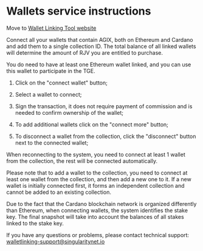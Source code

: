 # Wallets service instructions

Move to [Wallet Linking Tool website](https://mywallets.singularitynet.io/)

Connect all your wallets that contain AGIX, both on Ethereum and Cardano and add them to a single collection ID. The total balance of all linked wallets will determine the amount of RJV you are entitled to purchase.

You do need to have at least one Ethereum wallet linked, and you can use this wallet to participate in the TGE.

1. Click on the "connect wallet" button;

2. Select a wallet to connect;

3. Sign the transaction, it does not require payment of commission and is needed to confirm ownership of the wallet;

4. To add additional wallets click on the "connect more" button;

5. To disconnect a wallet from the collection, click the "disconnect" button next to the connected wallet;

When reconnecting to the system, you need to connect at least 1 wallet from the collection, the rest will be connected automatically.

Please note that to add a wallet to the collection, you need to connect at least one wallet from the collection, and then add a new one to it. If a new wallet is initially connected first, it forms an independent collection and cannot be added to an existing collection.

Due to the fact that the Cardano blockchain network is organized differently than Ethereum, when connecting wallets, the system identifies the stake key. The final snapshot will take into account the balances of all stakes linked to the stake key.

If you have any questions or problems, please contact technical support:
walletlinking-support@singularitynet.io